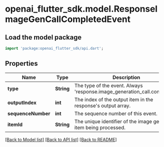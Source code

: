 # openai_flutter_sdk.model.ResponseImageGenCallCompletedEvent

## Load the model package
```dart
import 'package:openai_flutter_sdk/api.dart';
```

## Properties
Name | Type | Description | Notes
------------ | ------------- | ------------- | -------------
**type** | **String** | The type of the event. Always 'response.image_generation_call.completed'. | 
**outputIndex** | **int** | The index of the output item in the response's output array. | 
**sequenceNumber** | **int** | The sequence number of this event. | 
**itemId** | **String** | The unique identifier of the image generation item being processed. | 

[[Back to Model list]](../README.md#documentation-for-models) [[Back to API list]](../README.md#documentation-for-api-endpoints) [[Back to README]](../README.md)


